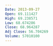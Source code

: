 ```yaml
---
Date: 2013-09-27
Open: 69.111427
High: 69.238571
Low: 68.674286
Close: 68.964287
Adj Close: 56.704269
Volume: 57010100
---
```

